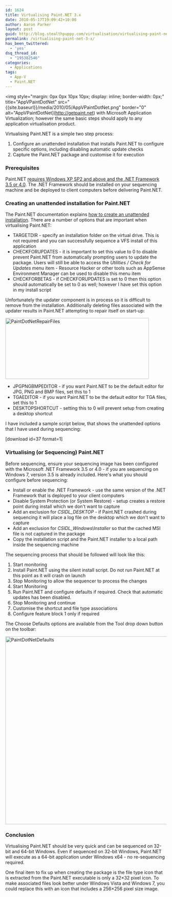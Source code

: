 ```yaml
---
id: 1624
title: Virtualising Paint.NET 3.x
date: 2010-05-17T19:09:42+10:00
author: Aaron Parker
layout: post
guid: http://blog.stealthpuppy.com/virtualisation/virtualising-paint-net-3-x
permalink: /virtualising-paint-net-3-x/
has_been_twittered:
  - 'yes'
dsq_thread_id:
  - "195382546"
categories:
  - Applications
tags:
  - App-V
  - Paint.NET
---
```

<img style="margin: 0px 0px 10px 10px; display: inline; border-width: 0px;" title="AppVPaintDotNet" src="{{site.baseurl}}/media/2010/05/AppVPaintDotNet.png" border="0" alt="AppVPaintDotNet](http://getpaint.net) with Microsoft Application Virtualization; however the same basic steps should apply to any application virtualisation product.

Virtualising Paint.NET is a simple two step process:

  1. Configure an unattended installation that installs Paint.NET to configure specific options, including disabling automatic update checks
  2. Capture the Paint.NET package and customise it for execution

### Prerequisites

Paint.NET [requires Windows XP SP2 and above and the .NET Framework 3.5 or 4.0](http://www.getpaint.net/doc/latest/en/SystemRequirements.html). The .NET Framework should be installed on your sequencing machine and be deployed to client computers before delivering Paint.NET.

### Creating an unattended installation for Paint.NET

The Paint.NET documentation explains [how to create an unattended installation](http://www.getpaint.net/doc/latest/en/UnattendedInstallation.html). There are a number of options that are important when virtualising Paint.NET:

  * TARGETDIR - specify an installation folder on the virtual drive. This is not required and you can successfully sequence a VFS install of this application
  * CHECKFORUPDATES - it is important to set this value to 0 to disable prevent Paint.NET from automatically prompting users to update the package. Users will still be able to access the _Utilities / Check for Updates_ menu item - Resource Hacker or other tools such as AppSense Environment Manager can be used to disable this menu item
  * CHECKFORBETAS - if CHECKFORUPDATES is set to 0 then this option should automatically be set to 0 as well; however I have set this option in my install script

Unfortunately the updater component is in process so it is difficult to remove from the installation. Additionally deleting files associated with the updater results in Paint.NET attempting to repair itself on start-up:

<img style="display: inline; border-width: 0px;" title="PaintDotNetRepairFiles" src="{{site.baseurl}}/media/2010/05/PaintDotNetRepairFiles.png" border="0" alt="PaintDotNetRepairFiles" width="448" height="190" /> 

  * JPGPNGBMPEDITOR - if you want Paint.NET to be the default editor for JPG, PNG and BMP files, set this to 1
  * TGAEDITOR - if you want Paint.NET to be the default editor for TGA files, set this to 1
  * DESKTOPSHORTCUT - setting this to 0 will prevent setup from creating a desktop shortcut

I have included a sample script below, that shows the unattended options that I have used during sequencing:

<p class="download">
  [download id=37 format=1]
</p>

### Virtualising (or Sequencing) Paint.NET

Before sequencing, ensure your sequencing image has been configured with the Microsoft .NET Framework 3.5 or 4.0 - if you are sequencing on Windows 7, version 3.5 is already included. Here's what you should configure before sequencing:

  * Install or enable the .NET Framework - use the same version of the .NET Framework that is deployed to your client computers
  * Disable System Protection (or System Restore) - setup creates a restore point during install which we don't want to capture
  * Add an exclusion for _CSIDL_DESKTOP_ - if Paint.NET crashed during sequencing it will place a log file on the desktop which we don't want to capture
  * Add an exclusion for _CSIDL_Windows\Installer_ so that the cached MSI file is not captured in the package
  * Copy the installation script and the Paint.NET installer to a local path inside the sequencing machine

The sequencing process that should be followed will look like this:

  1. Start monitoring
  2. Install Paint.NET using the silent install script. Do not run Paint.NET at this point as it will crash on launch
  3. Stop Monitoring to allow the sequencer to process the changes
  4. Start Monitoring
  5. Run Paint.NET and configure defaults if required. Check that automatic updates has been disabled.
  6. Stop Monitoring and continue
  7. Customise the shortcut and file type associations
  8. Configure feature block 1 only if required

The Choose Defaults options are available from the Tool drop down button on the toolbar:

<img style="display: inline; border-width: 0px;" title="PaintDotNetDefaults" src="{{site.baseurl}}/media/2010/05/PaintDotNetDefaults.png" border="0" alt="PaintDotNetDefaults" width="588" height="585" /> 

### Conclusion

Virtualising Paint.NET should be very quick and can be sequenced on 32-bit and 64-bit Windows. Even if sequenced on 32-bit Windows, Paint.NET will execute as a 64-bit application under Windows x64 - no re-sequencing required.

One final item to fix up when creating the package is the file type icon that is extracted from the Paint.NET executable is only a 32&#215;32 pixel icon. To make associated files look better under Windows Vista and Windows 7, you could replace this with an icon that includes a 256&#215;256 pixel size image.